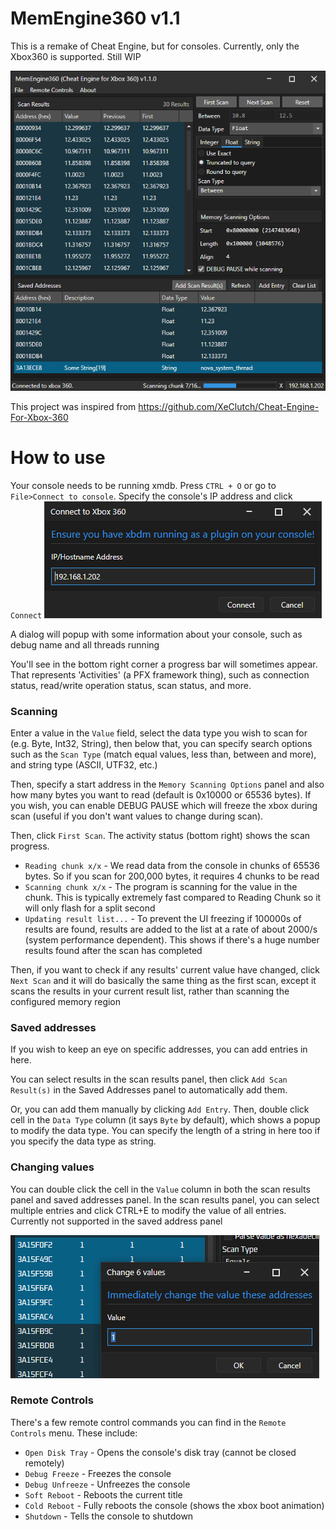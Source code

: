 # MemEngine360 v1.1
This is a remake of Cheat Engine, but for consoles. Currently, only the Xbox360 is supported. Still WIP

![](MemEngine360.Avalonia_2025-04-27_01.17.35.png)

This project was inspired from https://github.com/XeClutch/Cheat-Engine-For-Xbox-360

# How to use
Your console needs to be running xmdb. Press `CTRL + O` or go to `File>Connect to console`. Specify the console's IP address and click `Connect`
![](MemEngine360.Avalonia_2025-04-23_00.40.36.png)

A dialog will popup with some information about your console, such as debug name and all threads running

You'll see in the bottom right corner a progress bar will sometimes appear. That represents 'Activities' (a PFX framework thing), 
such as connection status, read/write operation status, scan status, and more.

### Scanning
Enter a value in the `Value` field, select the data type you wish to scan for (e.g. Byte, Int32, String), then below that, you can 
specify search options such as the `Scan Type` (match equal values, less than, between and more), and string type (ASCII, UTF32, etc.)

Then, specify a start address in the `Memory Scanning Options` panel and also how many bytes you want to read (default is 0x10000 or 65536 bytes).
If you wish, you can enable DEBUG PAUSE which will freeze the xbox during scan (useful if you don't want values to change during scan).

Then, click `First Scan`. The activity status (bottom right) shows the scan progress. 
- `Reading chunk x/x` - We read data from the console in chunks of 65536 bytes. So if you scan for 200,000 bytes, it requires 4 chunks to be read
- `Scanning chunk x/x` - The program is scanning for the value in the chunk. This is typically extremely fast compared to Reading Chunk so it will only flash for a split second
- `Updating result list...` - To prevent the UI freezing if 100000s of results are found, results are added to the list at a rate of about 2000/s (system performance dependent). This shows if there's a huge number results found after the scan has completed

Then, if you want to check if any results' current value have changed, click `Next Scan` and it will do basically the same
thing as the first scan, except it scans the results in your current result list, rather than scanning the configured memory region

### Saved addresses
If you wish to keep an eye on specific addresses, you can add entries in here. 

You can select results in the scan results panel, then click `Add Scan Result(s)` in the Saved Addresses panel to automatically add them. 

Or, you can add them manually by clicking `Add Entry`. Then, double click cell in the `Data Type` column (it says `Byte` by default), which
shows a popup to modify the data type. You can specify the length of a string in here too if you specify the data type as string.

### Changing values
You can double click the cell in the `Value` column in both the scan results panel and saved addresses panel. In the scan results panel,
you can select multiple entries and click CTRL+E to modify the value of all entries. Currently not supported in the saved address panel

![](MemEngine360.Avalonia_2025-04-23_01.04.01.png)

### Remote Controls
There's a few remote control commands you can find in the `Remote Controls` menu. These include:
- `Open Disk Tray` - Opens the console's disk tray (cannot be closed remotely)
- `Debug Freeze` - Freezes the console
- `Debug Unfreeze` - Unfreezes the console
- `Soft Reboot` - Reboots the current title
- `Cold Reboot` - Fully reboots the console (shows the xbox boot animation)
- `Shutdown` - Tells the console to shutdown
